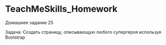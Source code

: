 # TeachMeSkills_Homework

Домашнее задание 25


Задача:
Создать страницу, описывающую любого супергероя используя Bootstrap

